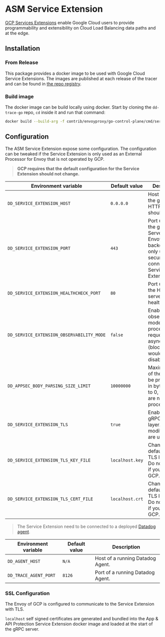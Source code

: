 # ASM Service Extension

[GCP Services Extensions](https://cloud.google.com/service-extensions/docs/overview) enable Google Cloud users to provide programmability and extensibility on Cloud Load Balancing data paths and at the edge.

## Installation

### From Release

This package provides a docker image to be used with Google Cloud Service Extensions.
The images are published at each release of the tracer and can be found in [the repo registry](https://github.com/DataDog/dd-trace-go/pkgs/container/dd-trace-go%2Fservice-extensions-callout).

### Build image

The docker image can be build locally using docker. Start by cloning the `dd-trace-go` repo, `cd` inside it and run that command:
```sh
docker build --build-arg -f contrib/envoyproxy/go-control-plane/cmd/serviceextensions/Dockerfile -t datadog/dd-trace-go/service-extensions-callout:local .
```

## Configuration

The ASM Service Extension expose some configuration. The configuration can be tweaked if the Service Extension is only used as an External Processor for Envoy that is not operated by GCP.

>**GCP requires that the default configuration for the Service Extension should not change.**

| Environment variable                      | Default value   | Description                                                                                                   |
|-------------------------------------------|-----------------|---------------------------------------------------------------------------------------------------------------|
| `DD_SERVICE_EXTENSION_HOST`               | `0.0.0.0`       | Host on where the gRPC and HTTP server should listen to.                                                      |
| `DD_SERVICE_EXTENSION_PORT`               | `443`           | Port used by the gRPC Server.<br>Envoy Google backend’s is only using secure connection to Service Extension. |
| `DD_SERVICE_EXTENSION_HEALTHCHECK_PORT`   | `80`            | Port used for the HTTP server for the health check.                                                           |
| `DD_SERVICE_EXTENSION_OBSERVABILITY_MODE` | `false`         | Enable observability mode. This will process a request asynchronously (blocking would be disabled).           |
| `DD_APPSEC_BODY_PARSING_SIZE_LIMIT`       | `10000000`      | Maximum size of the bodies to be processed in bytes. If set to 0, the bodies are not processed.               |
| `DD_SERVICE_EXTENSION_TLS`                | `true`          | Enable the gRPC TLS layer. Do not modify if you are using GCP.                                                |
| `DD_SERVICE_EXTENSION_TLS_KEY_FILE`       | `localhost.key` | Change the default gRPC TLS layer key. Do not modify if you are using GCP.                                    |
| `DD_SERVICE_EXTENSION_TLS_CERT_FILE`      | `localhost.crt` | Change the default gRPC TLS layer cert. Do not modify if you are using GCP.                                   |

> The Service Extension need to be connected to a deployed [Datadog agent](https://docs.datadoghq.com/agent).

| Environment variable  | Default value | Description                      |
|-----------------------|---------------|----------------------------------|
| `DD_AGENT_HOST`       | `N/A`         | Host of a running Datadog Agent. |
| `DD_TRACE_AGENT_PORT` | `8126`        | Port of a running Datadog Agent. |

### SSL Configuration

The Envoy of GCP is configured to communicate to the Service Extension with TLS.

`localhost` self signed certificates are generated and bundled into the App & API Protection Service Extension docker image and loaded at the start of the gRPC server.
